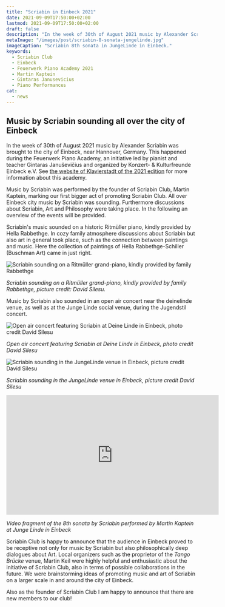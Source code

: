 ```yaml
---
title: "Scriabin in Einbeck 2021"
date: 2021-09-09T17:50:00+02:00
lastmod: 2021-09-09T17:50:00+02:00
draft: false
description: "In the week of 30th of August 2021 music by Alexander Scriabin was brought to the city of Einbeck, near Hannover, Germany. It sounded in various venues around the city such as Deine Linde, Junge Linde and the Rabbetghe family. Discussions about art were taking place."
metaImage: "/images/post/scriabin-8-sonata-jungelinde.jpg" 
imageCaption: "Scriabin 8th sonata in JungeLinde in Einbeck."
keywords:
  - Scriabin Club
  - Einbeck
  - Feuerwerk Piano Academy 2021
  - Martin Kaptein
  - Gintaras Janusevicius
  - Piano Performances
cat:
  - news
---
```


## Music by Scriabin sounding all over the city of Einbeck

In the week of 30th of August 2021 music by Alexander Scriabin was brought to the city of Einbeck, near Hannover, Germany.
This happened during the Feuerwerk Piano Academy, an initiative led by pianist and teacher Gintaras Januševičius and organized by Konzert- & Kulturfreunde Einbeck e.V.
See [the website of Klavierstadt of the 2021 edition](https://klavierstadt.de/feuerwerk/die-stipendiaten/stipendiaten-2021/) for more information about this academy.

Music by Scriabin was performed by the founder of Scriabin Club, Martin Kaptein, marking our first bigger act of promoting Scriabin Club.
All over Einbeck city music by Scriabin was sounding.
Furthermore discussions about Scriabin, Art and Philosophy were taking place.
In the following an overview of the events will be provided.

Scriabin's music sounded on a historic Ritmüller piano, kindly provided by Hella Rabbethge.
In cozy family atmosphere discussions about Scriabin but also art in general took place, such as the connection between paintings and music.
Here the collection of paintings of Hella Rabbethge-Schiller (Buschman Art) came in just right.

![Scriabin sounding on a Ritmüller grand-piano, kindly provided by family Rabbethge](/images/post/scriabin-rabbetghe.jpg)

*Scriabin sounding on a Ritmüller grand-piano, kindly provided by family Rabbethge, picture credit: David Silesu.*

Music by Scriabin also sounded in an open air concert near the deinelinde venue, as well as at the Junge Linde social venue, during the Jugendstil concert.

![Open air concert featuring Scriabin at Deine Linde in Einbeck, photo credit David Silesu](/images/post/scriabin-club-open-air.jpg)

*Open air concert featuring Scriabin at Deine Linde in Einbeck, photo credit David Silesu*

![Scriabin sounding in the JungeLinde venue in Einbeck, picture credit David Silesu](/images/post/scriabin-8-sonata-jungelinde.jpg)

*Scriabin sounding in the JungeLinde venue in Einbeck, picture credit David Silesu*

<iframe width="560" height="315" src="https://www.youtube.com/embed/PgmfUaVY0Lc" title="YouTube video player" frameborder="0" allow="accelerometer; autoplay; clipboard-write; encrypted-media; gyroscope; picture-in-picture" allowfullscreen></iframe>

*Video fragment of the 8th sonata by Scriabin performed by Martin Kaptein at Junge Linde in Einbeck*

Scriabin Club is happy to announce that the audience in Einbeck proved to be receptive not only for music by Scriabin but also philosophically deep dialogues about Art.
Local organizers such as the proprietor of the *Tango Brücke* venue, Martin Keil were highly helpful and enthusiastic about the initiative of Scriabin Club, also in terms of possible collaborations in the future.
We were brainstorming ideas of promoting music and art of Scriabin on a larger scale in and around the city of Einbeck.

Also as the founder of Scriabin Club I am happy to announce that there are new members to our club!
